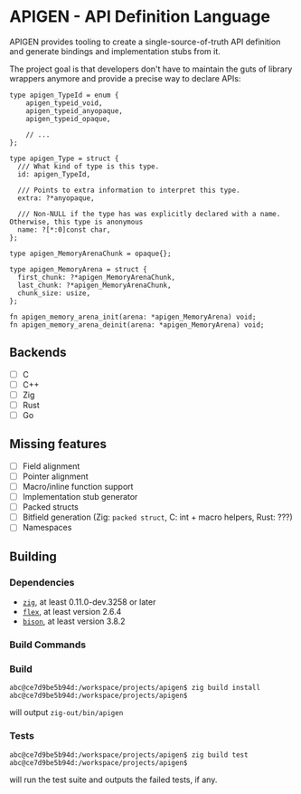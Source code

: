 # APIGEN - API Definition Language

APIGEN provides tooling to create a single-source-of-truth API definition and generate
bindings and implementation stubs from it.

The project goal is that developers don't have to maintain the guts of library wrappers
anymore and provide a precise way to declare APIs:

```zig
type apigen_TypeId = enum {
    apigen_typeid_void,
    apigen_typeid_anyopaque,
    apigen_typeid_opaque,

    // ...
};

type apigen_Type = struct {
  /// What kind of type is this type.
  id: apigen_TypeId,

  /// Points to extra information to interpret this type.
  extra: ?*anyopaque,

  /// Non-NULL if the type has was explicitly declared with a name. Otherwise, this type is anonymous
  name: ?[*:0]const char,
};

type apigen_MemoryArenaChunk = opaque{};

type apigen_MemoryArena = struct {
  first_chunk: ?*apigen_MemoryArenaChunk,
  last_chunk: ?*apigen_MemoryArenaChunk,
  chunk_size: usize,
};

fn apigen_memory_arena_init(arena: *apigen_MemoryArena) void;
fn apigen_memory_arena_deinit(arena: *apigen_MemoryArena) void;
```

## Backends

- [ ] C
- [ ] C++
- [ ] Zig
- [ ] Rust
- [ ] Go

## Missing features

- [ ] Field alignment
- [ ] Pointer alignment
- [ ] Macro/inline function support
- [ ] Implementation stub generator
- [ ] Packed structs
- [ ] Bitfield generation (Zig: `packed struct`, C: int + macro helpers, Rust: ???)
- [ ] Namespaces

## Building

### Dependencies

- [`zig`](https://ziglang.org/download/), at least 0.11.0-dev.3258 or later
- [`flex`](https://github.com/westes/flex), at least version 2.6.4
- [`bison`](https://www.gnu.org/software/bison/), at least version 3.8.2

### Build Commands

### Build

```sh-session
abc@ce7d9be5b94d:/workspace/projects/apigen$ zig build install
abc@ce7d9be5b94d:/workspace/projects/apigen$ 
```

will output `zig-out/bin/apigen`

### Tests

```sh-session
abc@ce7d9be5b94d:/workspace/projects/apigen$ zig build test
abc@ce7d9be5b94d:/workspace/projects/apigen$ 
```

will run the test suite and outputs the failed tests, if any.

